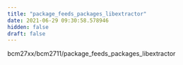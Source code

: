 ```yaml
---
title: "package_feeds_packages_libextractor"
date: 2021-06-29 09:30:58.578946
hidden: false
draft: false
---
```


bcm27xx/bcm2711/package_feeds_packages_libextractor


